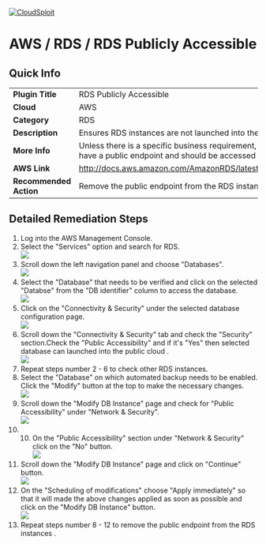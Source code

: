 [![CloudSploit](https://cloudsploit.com/img/logo-new-big-text-100.png "CloudSploit")](https://cloudsploit.com)

# AWS / RDS / RDS Publicly Accessible

## Quick Info

| | |
|-|-|
| **Plugin Title** | RDS Publicly Accessible |
| **Cloud** | AWS |
| **Category** | RDS |
| **Description** | Ensures RDS instances are not launched into the public cloud |
| **More Info** | Unless there is a specific business requirement, RDS instances should not have a public endpoint and should be accessed from within a VPC only. |
| **AWS Link** | http://docs.aws.amazon.com/AmazonRDS/latest/UserGuide/USER_VPC.html |
| **Recommended Action** | Remove the public endpoint from the RDS instance |

## Detailed Remediation Steps
1. Log into the AWS Management Console.
2. Select the "Services" option and search for RDS. </br> <img src="/resources/aws/rds/rds-publicly-accessible/step2.png"/>
3. Scroll down the left navigation panel and choose "Databases". </br> <img src="/resources/aws/rds/rds-publicly-accessible/step3.png"/>
4. Select the "Database" that needs to be verified and click on the  selected "Databse" from the "DB identifier" column to access the database.</br><img src="/resources/aws/rds/rds-publicly-accessible/step4.png"/>
5. Click on the "Connectivity & Security" under the selected database configuration page.</br><img src="/resources/aws/rds/rds-publicly-accessible/step5.png"/>
6. Scroll down the "Connectivity & Security" tab and check the "Security" section.Check the "Public Accessibility" and if it's "Yes" then selected database can launched into the public cloud .</br><img src="/resources/aws/rds/rds-publicly-accessible/step6.png"/>
7. Repeat steps number 2 - 6 to check other RDS instances. </br>
8. Select the "Database" on which automated backup needs to be enabled. Click the "Modify" button at the top to make the necessary changes.</br><img src="/resources/aws/rds/rds-publicly-accessible/step8.png"/>
9. Scroll down the "Modify DB Instance" page and check for "Public Accessibility" under "Network & Security".</br><img src="/resources/aws/rds/rds-publicly-accessible/step9.png"/>
10. 10. On the "Public Accessibility" section under "Network & Security" click on the "No" button.</br><img src="/resources/aws/rds/rds-publicly-accessible/step10.png"/>
11. Scroll down the "Modify DB Instance" page and click on "Continue" button. </br><img src="/resources/aws/rds/rds-publicly-accessible/step11.png"/>
12. On the "Scheduling of modifications" choose "Apply immediately" so that it will made the above changes applied as soon as possible and click on the "Modify DB Instance" button. </br><img src="/resources/aws/rds/rds-publicly-accessible/step12.png"/>
13. Repeat steps number 8 - 12 to remove the public endpoint from the RDS instances .</br>
